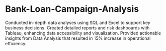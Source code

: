 # Bank-Loan-Campaign-Analysis

 Conducted in-depth data analyses using SQL and Excel to support key business decisions.
 Created detailed reports and risk dashboards with Tableau, enhancing data accessibility and visualization.
 Provided actionable insights from Data Analysis that resulted in 15% increase in operational efficiency.
